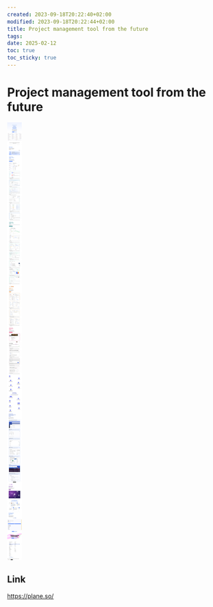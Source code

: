 ```yaml
---
created: 2023-09-18T20:22:40+02:00
modified: 2023-09-18T20:22:44+02:00
title: Project management tool from the future
tags: 
date: 2025-02-12
toc: true
toc_sticky: true
---
```



# Project management tool from the future

![](../_asset/2023-09-18-Project-management-tool-from-the-future-20250212115432.jpg)

## Link 
<https://plane.so/>
